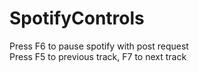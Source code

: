 # SpotifyControls
Press F6 to pause spotify with post request
<br>Press F5 to previous track, F7 to next track
